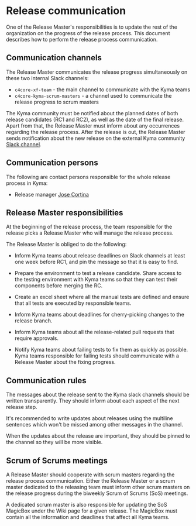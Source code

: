 # Release communication

One of the Release Master's responsibilities is to update the rest of the organization on the progress of the release process. This document describes how to perform the release process communication.

## Communication channels

The Release Master communicates the release progress simultaneously on these two internal Slack channels: 

- `c4core-xf-team` - the main channel to communicate with the Kyma teams
- `c4core-kyma-scrum-masters` - a channel used to communicate the release progress to scrum masters

The Kyma community must be notified about the planned dates of both release candidates (RC1 and RC2), as well as the date of the final release. Apart from that, the Release Master must inform about any occurrences regarding the release process. After the release is out, the Release Master sends notification about the new release on the external Kyma community [Slack channel](https://kyma-community.slack.com/messages/CBLBESMST/convo/CBLBESMST-1561563669.058300/).

## Communication persons

The following are contact persons responsible for the whole release process in Kyma:

- Release manager [Jose Cortina](https://github.com/jose-cortina)

## Release Master responsibilities

At the beginning of the release process, the team responsible for the release picks a Release Master who will manage the release process. 

The Release Master is obliged to do the following:

- Inform Kyma teams about release deadlines on Slack channels at least one week before RC1, and pin the message so that it is easy to find. 

- Prepare the environment to test a release candidate. Share access to the testing environment with Kyma teams so that they can test their components before merging the RC.

- Create an excel sheet where all the manual tests are defined and ensure that all tests are executed by responsible teams.

- Inform Kyma teams about deadlines for cherry-picking changes to the release branch.

- Inform Kyma teams about all the release-related pull requests that require approvals.

- Notify Kyma teams about failing tests to fix them as quickly as possible. Kyma teams responsible for failing tests should communicate with a Release Master about the fixing progress.

## Communication rules

The messages about the release sent to the Kyma slack channels should be written transparently. They should inform about each aspect of the next release step.

It's recommended to write updates about releases using the multiline sentences which won't be missed among other messages in the channel.

When the updates about the release are important, they should be pinned to the channel so they will be more visible.

## Scrum of Scrums meetings

A Release Master should cooperate with scrum masters regarding the release process communication. Either the Release Master or a scrum master dedicated to the releasing team must inform other scrum masters on the release progress during the biweekly Scrum of Scrums (SoS) meetings.

A dedicated scrum master is also responsible for updating the SoS MagicBox under the Wiki page for a given release. The MagicBox must contain all the information and deadlines that affect all Kyma teams.

